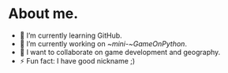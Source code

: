 # About me.

- 🌱 I’m currently learning GitHub.
- 🔭 I’m currently working on *~mini-~GameOnPython*.
- 👥 I want to collaborate on game development and geography.
- ⚡ Fun fact: I have good nickname ;)
